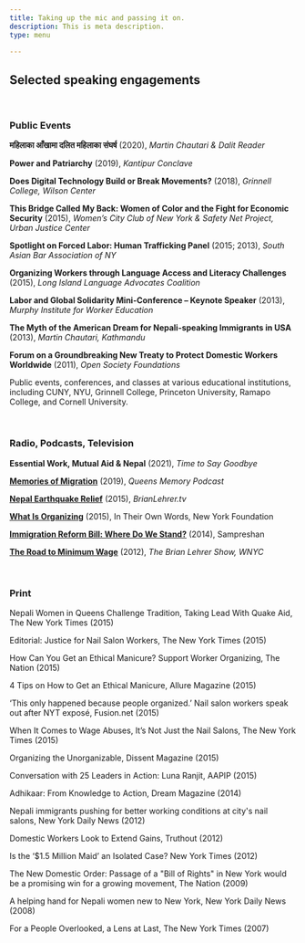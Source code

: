 ```yaml
---
title: Taking up the mic and passing it on.
description: This is meta description.
type: menu

---
```

## Selected speaking engagements

<br>

### **Public Events**

**महिलाका आँखामा दलित महिलाका संघर्ष** (2020), _Martin Chautari & Dalit Reader_

**Power and Patriarchy** (2019), _Kantipur Conclave_

**Does Digital Technology Build or Break Movements?** (2018), _Grinnell College, Wilson Center_

**This Bridge Called My Back: Women of Color and the Fight for Economic Security** (2015), _Women’s City Club of New York & Safety Net Project, Urban Justice Center_

**Spotlight on Forced Labor: Human Trafficking Panel** (2015; 2013), _South Asian Bar Association of NY_

**Organizing Workers through Language Access and Literacy Challenges** (2015), _Long Island Language Advocates Coalition_

**Labor and Global Solidarity Mini-Conference – Keynote Speaker** (2013), _Murphy Institute for Worker Education_

**The Myth of the American Dream for Nepali-speaking Immigrants in USA** (2013), _Martin Chautari, Kathmandu_

**Forum on a Groundbreaking New Treaty to Protect Domestic Workers Worldwide** (2011), _Open Society Foundations_

Public events, conferences, and classes at various educational institutions, including CUNY, NYU, Grinnell College, Princeton University, Ramapo College, and Cornell University. 

**<br>**

### **Radio, Podcasts, Television**

**Essential Work, Mutual Aid & Nepal** (2021), _Time to Say Goodbye_

[**Memories of Migration**]() (2019), _Queens Memory Podcast_

[**Nepal Earthquake Relief**]() (2015), _BrianLehrer.tv_

[**What Is Organizing**](https://www.youtube.com/watch?v=l65i0sFulcI) (2015), In Their Own Words, New York Foundation

[**Immigration Reform Bill: Where Do We Stand?**](https://www.youtube.com/watch?v=7Ll6EO6GepM) (2014), Sampreshan 

[**The Road to Minimum Wage**](https://www.wnyc.org/story/199041-road-minimum-wage/) (2012), _The Brian Lehrer Show, WNYC_

<br>

### Print

Nepali Women in Queens Challenge Tradition, Taking Lead With Quake Aid, The New York Times (2015)

Editorial: Justice for Nail Salon Workers, The New York Times (2015)

How Can You Get an Ethical Manicure? Support Worker Organizing, The Nation (2015)

4 Tips on How to Get an Ethical Manicure, Allure Magazine (2015)

‘This only happened because people organized.’ Nail salon workers speak out after NYT exposé, Fusion.net (2015)

When It Comes to Wage Abuses, It’s Not Just the Nail Salons, The New York Times (2015)

Organizing the Unorganizable, Dissent Magazine (2015)

Conversation with 25 Leaders in Action: Luna Ranjit, AAPIP (2015)

Adhikaar: From Knowledge to Action, Dream Magazine (2014)

Nepali immigrants pushing for better working conditions at city's nail salons, New York Daily News (2012)

Domestic Workers Look to Extend Gains, Truthout (2012)

Is the ‘$1.5 Million Maid’ an Isolated Case? New York Times (2012)

The New Domestic Order: Passage of a "Bill of Rights" in New York would be a promising win for a growing movement, The Nation (2009)

A helping hand for Nepali women new to New York, New York Daily News (2008)

For a People Overlooked, a Lens at Last, The New York Times (2007)